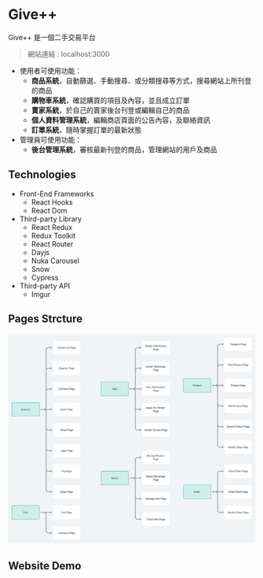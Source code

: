 # Give++
Give++ 是一個二手交易平台

> 網站連結 : localhost:3000

- 使用者可使用功能：
  - **商品系統**，自動篩選、手動搜尋、或分類搜尋等方式，搜尋網站上所刊登的商品
  - **購物車系統**，確認購買的項目及內容，並且成立訂單
  - **賣家系統**，於自己的賣家後台刊登或編輯自己的商品
  - **個人資料管理系統**，編輯商店頁面的公告內容，及聯絡資訊
  - **訂單系統**，隨時掌握訂單的最新狀態
- 管理員可使用功能：
  - **後台管理系統**，審核最新刊登的商品，管理網站的用戶及商品


## Technologies
- Front-End Frameworks
    - React Hooks
    - React Dom
- Third-party Library
    - React Redux
    - Redux Toolkit
    - React Router
    - Dayjs
    - Nuka Carousel
    - Snow
    - Cypress
- Third-party API
    - Imgur

    
## Pages Strcture
![Pages Structure](https://github.com/krebikshaw/final-project/blob/master/d91a479b-a380-4a67-afa5-80eca57d8b7d.png?raw=true)



## Website Demo

